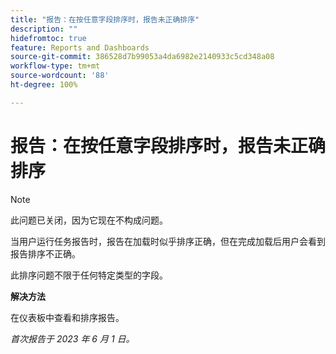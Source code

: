 ```yaml
---
title: "报告：在按任意字段排序时，报告未正确排序"
description: ""
hidefromtoc: true
feature: Reports and Dashboards
source-git-commit: 386528d7b99053a4da6982e2140933c5cd348a08
workflow-type: tm+mt
source-wordcount: '88'
ht-degree: 100%

---
```



# 报告：在按任意字段排序时，报告未正确排序

>[!NOTE]
>
>此问题已关闭，因为它现在不构成问题。

当用户运行任务报告时，报告在加载时似乎排序正确，但在完成加载后用户会看到报告排序不正确。

此排序问题不限于任何特定类型的字段。

**解决方法**

在仪表板中查看和排序报告。

_首次报告于 2023 年 6 月 1 日。_

